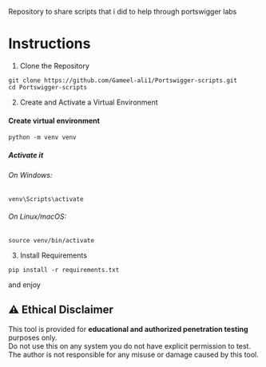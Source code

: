 Repository to share scripts that i did to help through portswigger labs

# Instructions
1. Clone the Repository
```
git clone https://github.com/Gameel-ali1/Portswigger-scripts.git
cd Portswigger-scripts
```
2. Create and Activate a Virtual Environment
#### Create virtual environment
`python -m venv venv`

##### Activate it
###### On Windows:
`venv\Scripts\activate`

###### On Linux/macOS:
`source venv/bin/activate`

3. Install Requirements

`pip install -r requirements.txt`

and enjoy

## ⚠️ Ethical Disclaimer

This tool is provided for **educational and authorized penetration testing** purposes only.  
Do not use this on any system you do not have explicit permission to test.  
The author is not responsible for any misuse or damage caused by this tool.
